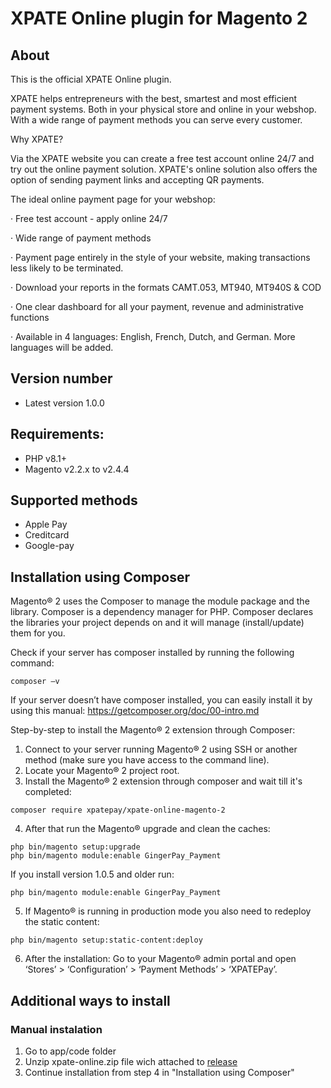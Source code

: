 # XPATE Online plugin for Magento 2

## About
This is the official XPATE Online plugin.

XPATE helps entrepreneurs with the best, smartest and most efficient payment systems. Both 
in your physical store and online in your webshop. With a wide range of payment methods 
you can serve every customer.

Why XPATE?

Via the XPATE website you can create a free test account online 24/7 and try out the online 
payment solution. XPATE's online solution also offers the option of sending payment links and 
accepting QR payments.

The ideal online payment page for your webshop: 

·         Free test account - apply online 24/7 

·         Wide range of payment methods 

·         Payment page entirely in the style of your website, making transactions less likely to be terminated. 

·         Download your reports in the formats CAMT.053, MT940, MT940S & COD 

·         One clear dashboard for all your payment, revenue and administrative functions 

·         Available in 4 languages: English, French, Dutch, and German. More languages will be added. 


## Version number                 
 
* Latest version 1.0.0
 
## Requirements:       
- PHP v8.1+
- Magento v2.2.x to v2.4.4
                              
## Supported methods ##
* Apple Pay
* Creditcard
* Google-pay

## Installation using Composer ##
Magento® 2 uses the Composer to manage the module package and the library. Composer is a dependency manager for PHP. Composer declares the libraries your project depends on and it will manage (install/update) them for you.

Check if your server has composer installed by running the following command:
```
composer –v
``` 
If your server doesn’t have composer installed, you can easily install it by using this manual: https://getcomposer.org/doc/00-intro.md

Step-by-step to install the Magento® 2 extension through Composer:

1.	Connect to your server running Magento® 2 using SSH or another method (make sure you have access to the command line).
2.	Locate your Magento® 2 project root.
3.	Install the Magento® 2 extension through composer and wait till it's completed:
```
composer require xpatepay/xpate-online-magento-2
``` 
4.	After that run the Magento® upgrade and clean the caches:
```
php bin/magento setup:upgrade
php bin/magento module:enable GingerPay_Payment
```
If you install version 1.0.5 and older run:
```
php bin/magento module:enable GingerPay_Payment
```
5.  If Magento® is running in production mode you also need to redeploy the static content:
```
php bin/magento setup:static-content:deploy
```
6.  After the installation: Go to your Magento® admin portal and open ‘Stores’ > ‘Configuration’ > ‘Payment Methods’ > ‘XPATEPay’.


## Additional ways to install ##

### Manual instalation ###

1. Go to app/code folder 
2. Unzip xpate-online.zip file wich attached to [release](https://github.com/xpatepay/xpate-online-magento-2/releases) 
3. Continue installation from step 4 in "Installation using Composer"



